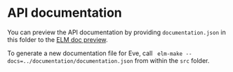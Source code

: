 # API documentation

You can preview the API documentation by providing `documentation.json` in this folder to the [ELM doc preview](http://package.elm-lang.org/help/docs-preview).

To generate a new documentation file for Eve, call ` elm-make --docs=../documentation/documentation.json` from within the `src` folder.
